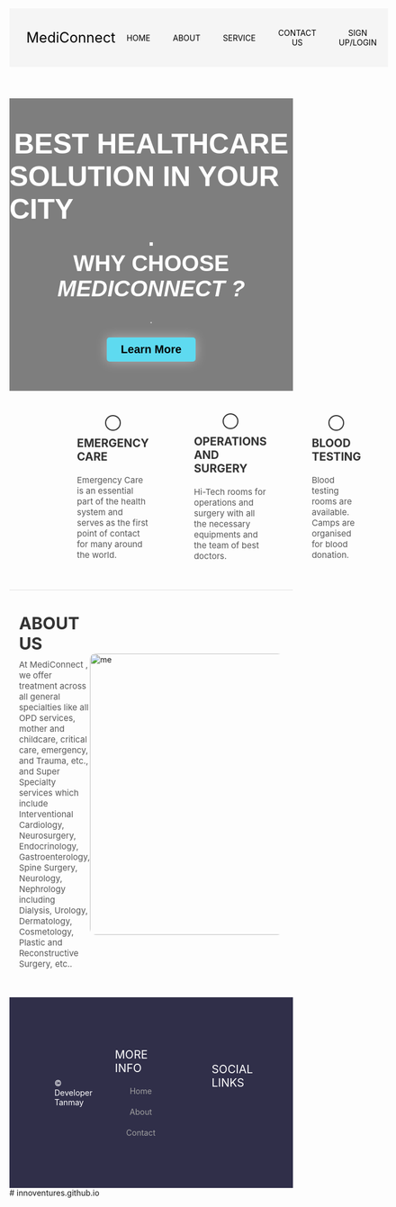 <html>
<html lang="en">

<head>
  <meta charset="UTF-8">
  <meta http-equiv="X-UA-Compatible" content="IE=edge">
  <meta name="viewport" content="width=device-width, initial-scale=1.0">
  <title>Simple HTML HomePage</title>
  <link rel="stylesheet" href="https://cdnjs.cloudflare.com/ajax/libs/font-awesome/5.15.3/css/all.min.css">
  <style>
    @import url('https://fonts.googleapis.com/css2?family=Sriracha&display=swap');

    body {
      margin: 0;
      box-sizing: border-box;
    }

    /* CSS for header */
    .header {
      display: flex;
      justify-content: space-between;
      align-items: center;
      background-color: #f5f5f5;
    }

    .header .logo {
      font-size: 25px;
      font-family: 'Sriracha', cursive;
      color: #000;
      text-decoration: none;
      margin-left: 30px;
    }

    .nav-items {
      display: flex;
      justify-content: space-around;
      align-items: center;
      background-color: #f5f5f5;
      margin-right: 20px;
    }

    .nav-items a {
      text-decoration: none;
      color: #000;
      padding: 35px 20px;
    }

    /* CSS for main element */
    .intro {
      display: flex;
      flex-direction: column;
      justify-content: center;
      align-items: center;
      width: 100%;
      height: 520px;
      background: linear-gradient(to bottom, rgba(0, 0, 0, 0.5) 0%, rgba(0, 0, 0, 0.5) 100%), url("https://images.unsplash.com/photo-1587620962725-abab7fe55159?ixlib=rb-1.2.1&ixid=MnwxMjA3fDB8MHxwaG90by1wYWdlfHx8fGVufDB8fHx8&auto=format&fit=crop&w=1031&q=80");
      background-size: cover;
      background-position: center;
      background-repeat: no-repeat;
    }

    .intro h1 {
      font-family: sans-serif;
      font-size: 50px;
      color: #fff;
      font-weight: bold;
      text-transform: uppercase;
      margin: 0;
    }
	.intro h2 {
      font-family: sans-serif;
      font-size: 50px;
      color: #fff;
      font-weight: bold;
      text-transform: uppercase;
      margin: 0;
    }
	.intro h3 {
      font-family: sans-serif;
      font-size: 40px;
      color: #fff;
      font-weight: bold;
      text-transform: uppercase;
      margin: 0;
    }
	.intro h4 {
      font-family: sans-serif;
      font-size: 40px;
      color: #fff;
      font-weight: bold;
      text-transform: uppercase;
      margin: 0;
    }
	.intro h5 {
      font-family: sans-serif;
      font-size: 40px;
      color: #fff;
      font-weight: bold;
      text-transform: uppercase;
      margin: 0;
    }
	.intro p {
      font-size: 20px;
      color: #d1d1d1;
      text-transform: uppercase;
      margin: 20px 0;
    }

    .intro button {
      background-color: #5edaf0;
      color: #000;
      padding: 10px 25px;
      border: none;
      border-radius: 5px;
      font-size: 20px;
      font-weight: bold;
      cursor: pointer;
      box-shadow: 0px 0px 20px rgba(255, 255, 255, 0.4)
    }

    .achievements {
      display: flex;
      justify-content: space-around;
      align-items: center;
      padding: 40px 80px;
    }

    .achievements .work {
      display: flex;
      flex-direction: column;
      justify-content: center;
      align-items: center;
      padding: 0 40px;
    }

    .achievements .work i {
      width: fit-content;
      font-size: 50px;
      color: #333333;
      border-radius: 50%;
      border: 2px solid #333333;
      padding: 12px;
    }

    .achievements .work .work-heading {
      font-size: 20px;
      color: #333333;
      text-transform: uppercase;
      margin: 10px 0;
	font-weight: bold;
    }

    .achievements .work .work-text {
      font-size: 15px;
      color: #585858;
      margin: 10px 0;
    }

    .about-us {
      display: flex;
      justify-content: center;
      align-items: center;
      padding: 40px 80px;
      border-top: 2px solid #eeeeee;
    }

    .about-us img {
      width: 500px;
      max-width: 100%;
      height: auto;
      border-radius: 10px;
    }

    .about-us-text h2 {
      font-size: 30px;
      color: #333333;
      text-transform: uppercase;
      margin: 0;
    }

    .about-us-text p {
      font-size: 15px;
      color: #585858;
      margin: 10px 0;
    }

    /* CSS for footer */
    .footer {
      display: flex;
      justify-content: space-between;
      align-items: center;
      background-color: #302f49;
      padding: 40px 80px;
    }

    .footer .copy {
      color: #fff;
    }

    .bottom-links {
      display: flex;
      justify-content: space-around;
      align-items: center;
      padding: 40px 0;
    }

    .bottom-links .links {
      display: flex;
      flex-direction: column;
      justify-content: center;
      align-items: center;
      padding: 0 40px;
    }

    .bottom-links .links span {
      font-size: 20px;
      color: #fff;
      text-transform: uppercase;
      margin: 10px 0;
    }

    .bottom-links .links a {
      text-decoration: none;
      color: #a1a1a1;
      padding: 10px 20px;
    }
  </style>
</head>

<body>
  <header class="header">
    <a href="#" class="logo">MediConnect</a>
    <nav class="nav-items">
      <a href="">HOME</a>
      <a href="#">ABOUT</a>
	    <a href="#">SERVICE</a>
      <a href="#">CONTACT US</a>
      <a href="button.html">SIGN UP/LOGIN</a>
    </nav>
  </header>
  <main>
    <div class="intro">
      <h1>Best Healthcare</h1>
	<h2>Solution In Your City</h2>
	<h3>.</h3>
	<h4>Why choose</h4>
	<h5>MediConnect ?</h5>
      <p>.</p>
      <button>Learn More</button>
    </div>
    <div class="achievements">
      <div class="work">
        <i class="fas fa-plus"></i>
        <p class="work-heading">Emergency Care</p>
        <p class="work-text">Emergency Care is an essential part of the health system and serves as the first point of contact for many around the world.</p>
      </div>
      <div class="work">
        <i class="fas fa-stethoscope"></i>
        <p class="work-heading">Operations And Surgery</p>
        <p class="work-text">Hi-Tech rooms for operations and surgery with all the necessary equipments and the team of best doctors.</p>
      </div>
      <div class="work">
        <i class="fas fa-water droplet"></i>
        <p class="work-heading">Blood Testing</p>
        <p class="work-text">Blood testing rooms are available. Camps are organised for blood donation.</p>
      </div>
    </div>
    <div class="about-us">
      <div class="about-us-text">
        <h2>About us</h2>
        <p>At MediConnect , we offer treatment across all general specialties like all OPD services, mother and childcare, critical care, emergency, and Trauma, etc., and Super Specialty services which include Interventional Cardiology, Neurosurgery, Endocrinology, Gastroenterology, Spine Surgery, Neurology, Nephrology including Dialysis, Urology, Dermatology, Cosmetology, Plastic and Reconstructive Surgery, etc..</p>
      </div>
      <img src="https://images.unsplash.com/photo-1596495578065-6e0763fa1178?ixlib=rb-1.2.1&ixid=MnwxMjA3fDB8MHxwaG90by1wYWdlfHx8fGVufDB8fHx8&auto=format&fit=crop&w=871&q=80" alt="me">
    </div>
  </main>
  <footer class="footer">
    <div class="copy">&copy; Developer Tanmay</div>
    <div class="bottom-links">
      <div class="links">
        <span>More Info</span>
        <a href="#">Home</a>
        <a href="#">About</a>
        <a href="#">Contact</a>
      </div>
      <div class="links">
        <span>Social Links</span>
        <a href="#"><i class="fab fa-facebook"></i></a>
        <a href="#"><i class="fab fa-twitter"></i></a>
        <a href="#"><i class="fab fa-instagram"></i></a>
      </div>
    </div>
  </footer>
</body>

</html># innoventures.github.io
